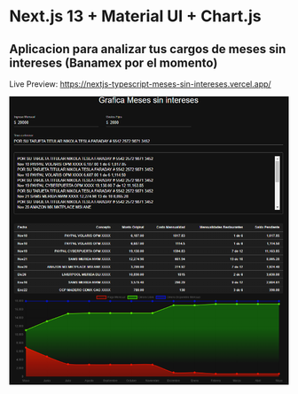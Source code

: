 # Next.js 13 + Material UI + Chart.js

## Aplicacion para analizar tus cargos de meses sin intereses (Banamex por el momento)

Live Preview: https://nextjs-typescript-meses-sin-intereses.vercel.app/

![exampleApp](./public/ejemplo.png)
